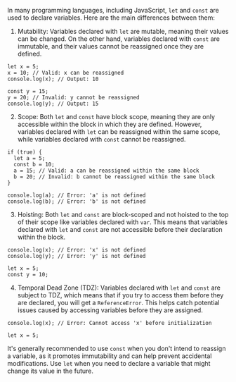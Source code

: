 In many programming languages, including JavaScript, `let` and `const` are used to declare variables. Here are the main differences between them:

01. Mutability: Variables declared with `let` are mutable, meaning their values can be changed. On the other hand, variables declared with `const` are immutable, and their values cannot be reassigned once they are defined.

   ```
   let x = 5;
   x = 10; // Valid: x can be reassigned
   console.log(x); // Output: 10

   const y = 15;
   y = 20; // Invalid: y cannot be reassigned
   console.log(y); // Output: 15
   ```

02. Scope: Both `let` and `const` have block scope, meaning they are only accessible within the block in which they are defined. However, variables declared with `let` can be reassigned within the same scope, while variables declared with `const` cannot be reassigned.

   ```
   if (true) {
     let a = 5;
     const b = 10;
     a = 15; // Valid: a can be reassigned within the same block
     b = 20; // Invalid: b cannot be reassigned within the same block
   }

   console.log(a); // Error: 'a' is not defined
   console.log(b); // Error: 'b' is not defined
   ```

03. Hoisting: Both `let` and `const` are block-scoped and not hoisted to the top of their scope like variables declared with `var`. This means that variables declared with `let` and `const` are not accessible before their declaration within the block.

   ```
   console.log(x); // Error: 'x' is not defined
   console.log(y); // Error: 'y' is not defined

   let x = 5;
   const y = 10;
   ```

04. Temporal Dead Zone (TDZ): Variables declared with `let` and `const` are subject to TDZ, which means that if you try to access them before they are declared, you will get a `ReferenceError`. This helps catch potential issues caused by accessing variables before they are assigned.

   ```
   console.log(x); // Error: Cannot access 'x' before initialization

   let x = 5;
   ```

It's generally recommended to use `const` when you don't intend to reassign a variable, as it promotes immutability and can help prevent accidental modifications. Use `let` when you need to declare a variable that might change its value in the future.